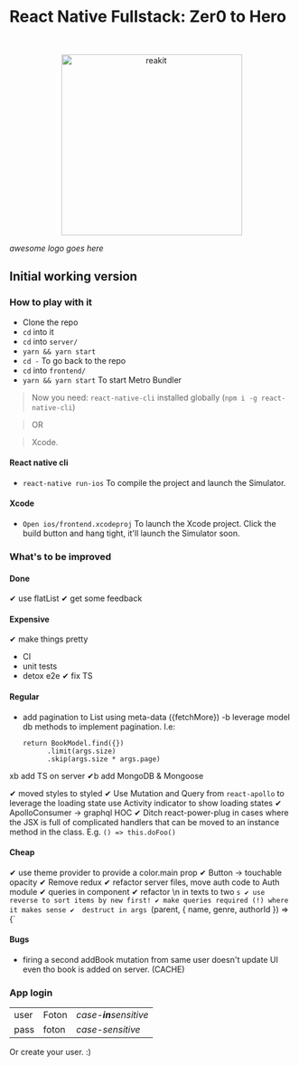 # React Native Fullstack: Zer0 to Hero

<br>

<p align="center">
  <img src="https://placekitten.com/220/220" alt="reakit" width="320" />
</p>

*awesome logo goes here*


## Initial working version

### How to play with it

- Clone the repo
- `cd` into it
- `cd` into `server/`
- `yarn && yarn start`
- `cd -` To go back to the repo
- `cd` into `frontend/`
- `yarn && yarn start` To start Metro Bundler

>Now you need: `react-native-cli` installed globally (`npm i -g react-native-cli`)

>OR

>Xcode.

#### React native cli

- `react-native run-ios` To compile the project and launch the Simulator.

#### Xcode

- `Open ios/frontend.xcodeproj` To launch the Xcode project. Click the build button and hang tight, it'll launch the Simulator soon.

### What's to be improved

#### Done
✔ use flatList
✔ get some feedback

#### Expensive
✔ make things pretty
- CI
- unit tests
- detox e2e
✔ fix TS

#### Regular
- add pagination to List using meta-data <Query> ({fetchMore})
    -b leverage model db methods to implement pagination. I.e:
    ```
    return BookModel.find({})
          .limit(args.size)
          .skip(args.size * args.page)
    ```
xb add TS on server
✔b add MongoDB & Mongoose

✔ moved styles to styled
✔ Use Mutation and Query from `react-apollo` to leverage the loading state
    use Activity indicator to show loading states
✔ ApolloConsumer -> graphql HOC
✔ Ditch react-power-plug in cases where the JSX is full of complicated handlers that can be moved to an instance method in the class. E.g. `() => this.doFoo()`

#### Cheap
✔ use theme provider to provide a color.main prop
✔ Button -> touchable opacity
✔ Remove redux
✔  refactor server files, move auth code to Auth module
✔ queries in component
✔ refactor \n in texts to two <Text>`s
✔ use reverse to sort items by new first!
✔ make queries required (!) where it makes sense
✔  destruct in args `(parent, { name, genre, authorId }) => {`

#### Bugs
- firing a second addBook mutation from same user doesn't update  UI even tho book is added on server. (CACHE)

### App login

|  |  |  |
|--|--|--|
|user| Foton | _case-**in**sensitive_ |
|pass| foton | _case-sensitive_ |

Or create your user. :)